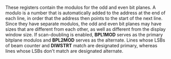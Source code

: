 These registers contain the modulos for the odd and
even bit planes. A modulo is a number that is automatically
added to the address at the end of each line,
in order that the address then points to the start of
the next line. Since they have separate modulos, the
odd and even bit planes may have sizes that are
different from each other, as well as different from
the display window size.
If scan-doubling is enabled, **BPL1MOD** serves as the
primary bitplane modulos and **BPL2MOD** serves as the
alternate. Lines whose LSBs of beam counter and **DIWSTRT**
match are designated primary, whereas lines whose LSBs
don't match are designated alternate.